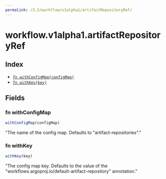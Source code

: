 ```yaml
---
permalink: /3.2/workflow/v1alpha1/artifactRepositoryRef/
---
```


# workflow.v1alpha1.artifactRepositoryRef



## Index

* [`fn withConfigMap(configMap)`](#fn-withconfigmap)
* [`fn withKey(key)`](#fn-withkey)

## Fields

### fn withConfigMap

```ts
withConfigMap(configMap)
```

"The name of the config map. Defaults to \"artifact-repositories\"."

### fn withKey

```ts
withKey(key)
```

"The config map key. Defaults to the value of the \"workflows.argoproj.io/default-artifact-repository\" annotation."